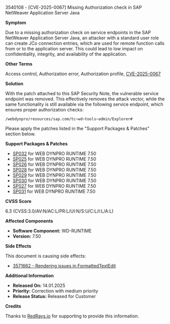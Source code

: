 3540108 - [CVE-2025-0067] Missing Authorization check in SAP NetWeaver Application Server Java

**Symptom**

Due to a missing authorization check on service endpoints in the SAP NetWeaver Application Server Java, an attacker with a standard user role can create JCo connection entries, which are used for remote function calls from or to the application server. This could lead to low impact on confidentiality, integrity, and availability of the application.

**Other Terms**

Access control, Authorization error, Authorization profile, [CVE-2025-0067](https://www.cve.org/CVERecord?id=CVE-2025-0067)

**Solution**

With the patch attached to this SAP Security Note, the vulnerable service endpoint was removed. This effectively removes the attack vector, while the same functionality is still available via the following service endpoint, which ensures proper authorization checks:

`/webdynpro/resources/sap.com/tc~wd~tools~admin/Explorer#`

Please apply the patches listed in the "Support Packages & Patches" section below.

**Support Packages & Patches**

- [SP032](https://me.sap.com/sap/support/swdc/notes?cvnr=73554900100200001662&support_package=SP032&patch_level=000000) for WEB DYNPRO RUNTIME 7.50
- [SP025](https://me.sap.com/sap/support/swdc/notes?cvnr=73554900100200001662&support_package=SP025&patch_level=000006) for WEB DYNPRO RUNTIME 7.50
- [SP026](https://me.sap.com/sap/support/swdc/notes?cvnr=73554900100200001662&support_package=SP026&patch_level=000006) for WEB DYNPRO RUNTIME 7.50
- [SP028](https://me.sap.com/sap/support/swdc/notes?cvnr=73554900100200001662&support_package=SP028&patch_level=000004) for WEB DYNPRO RUNTIME 7.50
- [SP029](https://me.sap.com/sap/support/swdc/notes?cvnr=73554900100200001662&support_package=SP029&patch_level=000003) for WEB DYNPRO RUNTIME 7.50
- [SP030](https://me.sap.com/sap/support/swdc/notes?cvnr=73554900100200001662&support_package=SP030&patch_level=000001) for WEB DYNPRO RUNTIME 7.50
- [SP027](https://me.sap.com/sap/support/swdc/notes?cvnr=73554900100200001662&support_package=SP027&patch_level=000005) for WEB DYNPRO RUNTIME 7.50
- [SP031](https://me.sap.com/sap/support/swdc/notes?cvnr=73554900100200001662&support_package=SP031&patch_level=000001) for WEB DYNPRO RUNTIME 7.50

**CVSS Score**

6.3 (CVSS:3.0/AV:N/AC:L/PR:L/UI:N/S:U/C:L/I:L/A:L)

**Affected Components**

- **Software Component:** WD-RUNTIME
- **Version:** 7.50

**Side Effects**

This document is causing side effects:

- [3571662 - Rendering issues in FormattedTextEdit](https://me.sap.com/notes/0003571662)

**Additional Information**

- **Released On:** 14.01.2025
- **Priority:** Correction with medium priority
- **Release Status:** Released for Customer

**Credits**

Thanks to [RedRays.io](https://redrays.io) for supporting to provide this information.